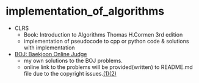 # implementation_of_algorithms

- CLRS
  - Book: Introduction to Algorithms Thomas H.Cormen 3rd edition
  - implementation of pseudocode to cpp or python code & solutions with implementation
- [BOJ: Baekjoon Online Judge](https://www.acmicpc.net/)
  - my own solutions to the BOJ problems.
  - online link to the problems will be provided(written) to README.md file due to the copyright issues.[(1)](https://www.acmicpc.net/help/rule)[(2)](https://www.acmicpc.net/board/view/2185)
